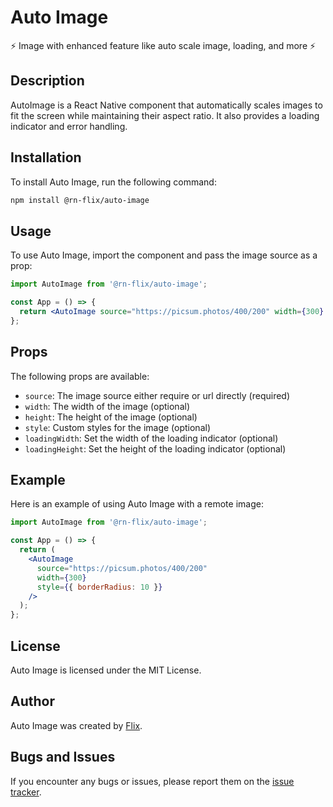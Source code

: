 # Auto Image

⚡ Image with enhanced feature like auto scale image, loading, and more ⚡

## Description

AutoImage is a React Native component that automatically scales images to fit the screen while maintaining their aspect ratio. It also provides a loading indicator and error handling.

## Installation

To install Auto Image, run the following command:

```bash
npm install @rn-flix/auto-image
```

## Usage

To use Auto Image, import the component and pass the image source as a prop:

```jsx
import AutoImage from '@rn-flix/auto-image';

const App = () => {
  return <AutoImage source="https://picsum.photos/400/200" width={300} />;
};
```

## Props

The following props are available:

- `source`: The image source either require or url directly (required)
- `width`: The width of the image (optional)
- `height`: The height of the image (optional)
- `style`: Custom styles for the image (optional)
- `loadingWidth`: Set the width of the loading indicator (optional)
- `loadingHeight`: Set the height of the loading indicator (optional)

## Example

Here is an example of using Auto Image with a remote image:

```jsx
import AutoImage from '@rn-flix/auto-image';

const App = () => {
  return (
    <AutoImage
      source="https://picsum.photos/400/200"
      width={300}
      style={{ borderRadius: 10 }}
    />
  );
};
```

## License

Auto Image is licensed under the MIT License.

## Author

Auto Image was created by [Flix](https://github.com/flixyudh).

## Bugs and Issues

If you encounter any bugs or issues, please report them on the [issue tracker](https://github.com/flixyudh/rn-flix/issues).
